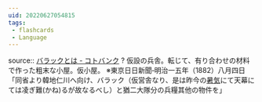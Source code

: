 ```yaml
---
uid: 20220627054815
tags:
 - flashcards
 - Language
---
```


source:: [バラックとは - コトバンク](https://kotobank.jp/word/%E3%83%90%E3%83%A9%E3%83%83%E3%82%AF-605013)
?
仮設の兵舎。転じて、有り合わせの材料で作った粗末な小屋。仮小屋。
※東京日日新聞‐明治一五年（1882）八月四日「同省より韓地仁川へ向け、バラック（仮営舎なり、是は昨今の[暑気](https://kotobank.jp/word/%E6%9A%91%E6%B0%97-425468)にて天幕にては凌ぎ難(かね)るが故なるべし）と猶二大隊分の兵糧其他の物件を」
<!--SR:!2022-09-17,60,310-->
